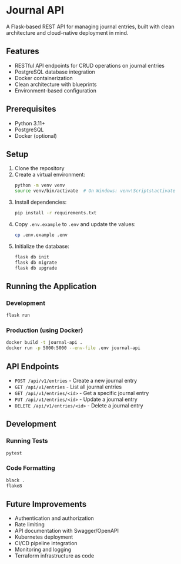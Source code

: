 # Journal API

A Flask-based REST API for managing journal entries, built with clean architecture and cloud-native deployment in mind.

## Features

- RESTful API endpoints for CRUD operations on journal entries
- PostgreSQL database integration
- Docker containerization
- Clean architecture with blueprints
- Environment-based configuration

## Prerequisites

- Python 3.11+
- PostgreSQL
- Docker (optional)

## Setup

1. Clone the repository
2. Create a virtual environment:
   ```bash
   python -m venv venv
   source venv/bin/activate  # On Windows: venv\Scripts\activate
   ```
3. Install dependencies:
   ```bash
   pip install -r requirements.txt
   ```
4. Copy `.env.example` to `.env` and update the values:
   ```bash
   cp .env.example .env
   ```
5. Initialize the database:
   ```bash
   flask db init
   flask db migrate
   flask db upgrade
   ```

## Running the Application

### Development
```bash
flask run
```

### Production (using Docker)
```bash
docker build -t journal-api .
docker run -p 5000:5000 --env-file .env journal-api
```

## API Endpoints

- `POST /api/v1/entries` - Create a new journal entry
- `GET /api/v1/entries` - List all journal entries
- `GET /api/v1/entries/<id>` - Get a specific journal entry
- `PUT /api/v1/entries/<id>` - Update a journal entry
- `DELETE /api/v1/entries/<id>` - Delete a journal entry

## Development

### Running Tests
```bash
pytest
```

### Code Formatting
```bash
black .
flake8
```

## Future Improvements

- Authentication and authorization
- Rate limiting
- API documentation with Swagger/OpenAPI
- Kubernetes deployment
- CI/CD pipeline integration
- Monitoring and logging
- Terraform infrastructure as code 